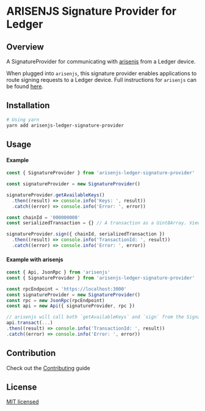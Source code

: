 # ARISENJS Signature Provider for Ledger

## Overview
A SignatureProvider for communicating with [arisenjs](https://github.com/ARISEN/arisenjs) from a Ledger device.

When plugged into `arisenjs`, this signature provider enables applications to route signing requests to a Ledger device. Full instructions for `arisenjs` can be found [here](https://github.com/ARISEN/arisenjsv1).

## Installation

```bash
# Using yarn
yarn add arisenjs-ledger-signature-provider
```

## Usage

#### Example
```javascript
const { SignatureProvider } from 'arisenjs-ledger-signature-provider'

const signatureProvider = new SignatureProvider()

signatureProvider.getAvailableKeys()
  .then((result) => console.info('Keys: ', result))
  .catch((error) => console.info('Error: ', error))

const chainId = '000000000'
const serializedTransaction = {} // A transaction as a Uint8Array. View `serializeTransaction` in https://github.com/ARISEN/arisenjs/blob/develop/src/arisenjs-api.ts

signatureProvider.sign({ chainId, serializedTransaction })
  .then((result) => console.info('TransactionId: ', result))
  .catch((error) => console.info('Error: ', error))
```

#### Example with arisenjs
```javascript
const { Api, JsonRpc } from 'arisenjs'
const { SignatureProvider } from 'arisenjs-ledger-signature-provider'

const rpcEndpoint = 'https://localhost:3000'
const signatureProvider = new SignatureProvider()
const rpc = new JsonRpc(rpcEndpoint)
const api = new Api({ signatureProvider, rpc })

// arisenjs will call both `getAvailableKeys` and `sign` from the SignatureProvider
api.transact(...)
.then((result) => console.info('TransactionId: ', result))
.catch((error) => console.info('Error: ', error))
```

## Contribution
Check out the [Contributing](./CONTRIBUTING.md) guide

## License
[MIT licensed](./LICENSE)
